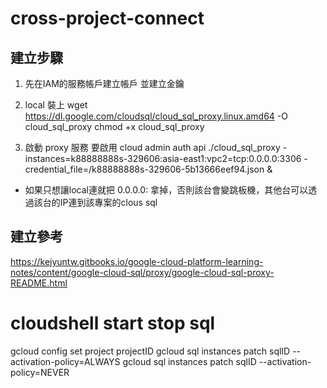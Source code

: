 # cross-project-connect
## 建立步驟
1. 先在IAM的服務帳戶建立帳戶
並建立金鑰

2. local 裝上
wget https://dl.google.com/cloudsql/cloud_sql_proxy.linux.amd64 -O cloud_sql_proxy
chmod +x cloud_sql_proxy

3. 啟動 proxy 服務
要啟用 cloud admin auth api
./cloud_sql_proxy -instances=k88888888s-329606:asia-east1:vpc2=tcp:0.0.0.0:3306 -credential_file=/k88888888s-329606-5b13666eef94.json &
* 如果只想讓local連就把 0.0.0.0: 拿掉，否則該台會變跳板機，其他台可以透過該台的IP連到該專案的clous sql


## 建立參考
https://kejyuntw.gitbooks.io/google-cloud-platform-learning-notes/content/google-cloud-sql/proxy/google-cloud-sql-proxy-README.html

# cloudshell start stop sql
gcloud config set project projectID
gcloud sql instances patch sqlID --activation-policy=ALWAYS
gcloud sql instances patch sqlID --activation-policy=NEVER